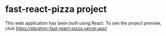 # fast-react-pizza project

This web application has been built using React.
To see the project preview, click https://ebrahim-fast-react-pizza.vercel.app/

